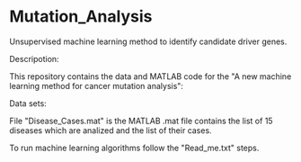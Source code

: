 # Mutation_Analysis

Unsupervised machine learning method to identify candidate driver genes.

Descripotion:

This repository contains the data and MATLAB code for the "A new machine learning method for cancer mutation analysis":

Data sets:



File "Disease_Cases.mat" is the MATLAB .mat file contains the list of 15 diseases which are analized and the list of their cases.



To run machine learning algorithms follow the "Read_me.txt" steps.
